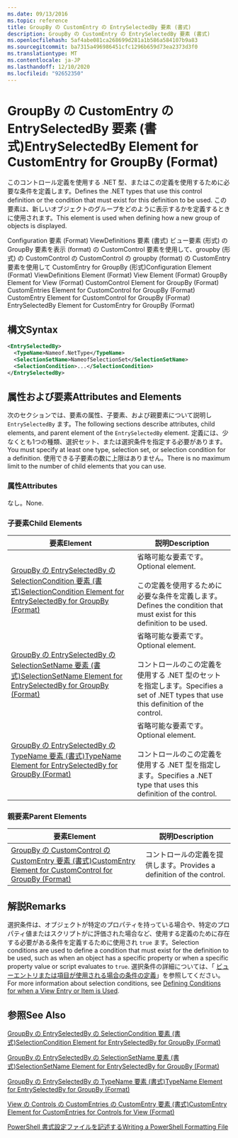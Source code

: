 ```yaml
---
ms.date: 09/13/2016
ms.topic: reference
title: GroupBy の CustomEntry の EntrySelectedBy 要素 (書式)
description: GroupBy の CustomEntry の EntrySelectedBy 要素 (書式)
ms.openlocfilehash: 5af4abe081ca268699d281a1b586a584107b9a83
ms.sourcegitcommit: ba7315a496986451cfc1296b659d73ea2373d3f0
ms.translationtype: MT
ms.contentlocale: ja-JP
ms.lasthandoff: 12/10/2020
ms.locfileid: "92652350"
---
```

# <a name="entryselectedby-element-for-customentry-for-groupby-format"></a><span data-ttu-id="89303-103">GroupBy の CustomEntry の EntrySelectedBy 要素 (書式)</span><span class="sxs-lookup"><span data-stu-id="89303-103">EntrySelectedBy Element for CustomEntry for GroupBy (Format)</span></span>

<span data-ttu-id="89303-104">このコントロール定義を使用する .NET 型、またはこの定義を使用するために必要な条件を定義します。</span><span class="sxs-lookup"><span data-stu-id="89303-104">Defines the .NET types that use this control definition or the condition that must exist for this definition to be used.</span></span> <span data-ttu-id="89303-105">この要素は、新しいオブジェクトのグループをどのように表示するかを定義するときに使用されます。</span><span class="sxs-lookup"><span data-stu-id="89303-105">This element is used when defining how a new group of objects is displayed.</span></span>

<span data-ttu-id="89303-106">Configuration 要素 (Format) ViewDefinitions 要素 (書式) ビュー要素 (形式) の GroupBy 要素を表示 (format) の CustomControl 要素を使用して、groupby (形式) の CustomControl の CustomControl の groupby (format) の CustomEntry 要素を使用して CustomEntry for GroupBy (形式)</span><span class="sxs-lookup"><span data-stu-id="89303-106">Configuration Element (Format) ViewDefinitions Element (Format) View Element (Format) GroupBy Element for View (Format) CustomControl Element for GroupBy (Format) CustomEntries Element for CustomControl for GroupBy (Format) CustomEntry Element for CustomControl for GroupBy (Format) EntrySelectedBy Element for CustomEntry for GroupBy (Format)</span></span>

## <a name="syntax"></a><span data-ttu-id="89303-107">構文</span><span class="sxs-lookup"><span data-stu-id="89303-107">Syntax</span></span>

```xml
<EntrySelectedBy>
  <TypeName>Nameof.NetType</TypeName>
  <SelectionSetName>NameofSelectionSet</SelectionSetName>
  <SelectionCondition>...</SelectionCondition>
</EntrySelectedBy>
```

## <a name="attributes-and-elements"></a><span data-ttu-id="89303-108">属性および要素</span><span class="sxs-lookup"><span data-stu-id="89303-108">Attributes and Elements</span></span>

<span data-ttu-id="89303-109">次のセクションでは、要素の属性、子要素、および親要素について説明し `EntrySelectedBy` ます。</span><span class="sxs-lookup"><span data-stu-id="89303-109">The following sections describe attributes, child elements, and parent element of the `EntrySelectedBy` element.</span></span> <span data-ttu-id="89303-110">定義には、少なくとも1つの種類、選択セット、または選択条件を指定する必要があります。</span><span class="sxs-lookup"><span data-stu-id="89303-110">You must specify at least one type, selection set, or selection condition for a definition.</span></span> <span data-ttu-id="89303-111">使用できる子要素の数に上限はありません。</span><span class="sxs-lookup"><span data-stu-id="89303-111">There is no maximum limit to the number of child elements that you can use.</span></span>

### <a name="attributes"></a><span data-ttu-id="89303-112">属性</span><span class="sxs-lookup"><span data-stu-id="89303-112">Attributes</span></span>

<span data-ttu-id="89303-113">なし。</span><span class="sxs-lookup"><span data-stu-id="89303-113">None.</span></span>

### <a name="child-elements"></a><span data-ttu-id="89303-114">子要素</span><span class="sxs-lookup"><span data-stu-id="89303-114">Child Elements</span></span>

|<span data-ttu-id="89303-115">要素</span><span class="sxs-lookup"><span data-stu-id="89303-115">Element</span></span>|<span data-ttu-id="89303-116">説明</span><span class="sxs-lookup"><span data-stu-id="89303-116">Description</span></span>|
|-------------|-----------------|
|[<span data-ttu-id="89303-117">GroupBy の EntrySelectedBy の SelectionCondition 要素 (書式)</span><span class="sxs-lookup"><span data-stu-id="89303-117">SelectionCondition Element for EntrySelectedBy for GroupBy (Format)</span></span>](./selectioncondition-element-for-entryselectedby-for-groupby-format.md)|<span data-ttu-id="89303-118">省略可能な要素です。</span><span class="sxs-lookup"><span data-stu-id="89303-118">Optional element.</span></span><br /><br /> <span data-ttu-id="89303-119">この定義を使用するために必要な条件を定義します。</span><span class="sxs-lookup"><span data-stu-id="89303-119">Defines the condition that must exist for this definition to be used.</span></span>|
|[<span data-ttu-id="89303-120">GroupBy の EntrySelectedBy の SelectionSetName 要素 (書式)</span><span class="sxs-lookup"><span data-stu-id="89303-120">SelectionSetName Element for EntrySelectedBy for GroupBy (Format)</span></span>](./selectionsetname-element-for-entryselectedby-for-groupby-format.md)|<span data-ttu-id="89303-121">省略可能な要素です。</span><span class="sxs-lookup"><span data-stu-id="89303-121">Optional element.</span></span><br /><br /> <span data-ttu-id="89303-122">コントロールのこの定義を使用する .NET 型のセットを指定します。</span><span class="sxs-lookup"><span data-stu-id="89303-122">Specifies a set of .NET types that use this definition of the control.</span></span>|
|[<span data-ttu-id="89303-123">GroupBy の EntrySelectedBy の TypeName 要素 (書式)</span><span class="sxs-lookup"><span data-stu-id="89303-123">TypeName Element for EntrySelectedBy for GroupBy (Format)</span></span>](./typename-element-for-entryselectedby-for-groupby-format.md)|<span data-ttu-id="89303-124">省略可能な要素です。</span><span class="sxs-lookup"><span data-stu-id="89303-124">Optional element.</span></span><br /><br /> <span data-ttu-id="89303-125">コントロールのこの定義を使用する .NET 型を指定します。</span><span class="sxs-lookup"><span data-stu-id="89303-125">Specifies a .NET type that uses this definition of the control.</span></span>|

### <a name="parent-elements"></a><span data-ttu-id="89303-126">親要素</span><span class="sxs-lookup"><span data-stu-id="89303-126">Parent Elements</span></span>

|<span data-ttu-id="89303-127">要素</span><span class="sxs-lookup"><span data-stu-id="89303-127">Element</span></span>|<span data-ttu-id="89303-128">説明</span><span class="sxs-lookup"><span data-stu-id="89303-128">Description</span></span>|
|-------------|-----------------|
|[<span data-ttu-id="89303-129">GroupBy の CustomControl の CustomEntry 要素 (書式)</span><span class="sxs-lookup"><span data-stu-id="89303-129">CustomEntry Element for CustomControl for GroupBy (Format)</span></span>](./customentry-element-for-customcontrol-for-groupby-format.md)|<span data-ttu-id="89303-130">コントロールの定義を提供します。</span><span class="sxs-lookup"><span data-stu-id="89303-130">Provides a definition of the control.</span></span>|

## <a name="remarks"></a><span data-ttu-id="89303-131">解説</span><span class="sxs-lookup"><span data-stu-id="89303-131">Remarks</span></span>

<span data-ttu-id="89303-132">選択条件は、オブジェクトが特定のプロパティを持っている場合や、特定のプロパティ値またはスクリプトがに評価された場合など、使用する定義のために存在する必要がある条件を定義するために使用され `true` ます。</span><span class="sxs-lookup"><span data-stu-id="89303-132">Selection conditions are used to define a condition that must exist for the definition to be used, such as when an object has a specific property or when a specific property value or script evaluates to `true`.</span></span> <span data-ttu-id="89303-133">選択条件の詳細については、「 [ビューエントリまたは項目が使用される場合の条件の定義](./defining-conditions-for-displaying-data.md)」を参照してください。</span><span class="sxs-lookup"><span data-stu-id="89303-133">For more information about selection conditions, see [Defining Conditions for when a View Entry or Item is Used](./defining-conditions-for-displaying-data.md).</span></span>

## <a name="see-also"></a><span data-ttu-id="89303-134">参照</span><span class="sxs-lookup"><span data-stu-id="89303-134">See Also</span></span>

[<span data-ttu-id="89303-135">GroupBy の EntrySelectedBy の SelectionCondition 要素 (書式)</span><span class="sxs-lookup"><span data-stu-id="89303-135">SelectionCondition Element for EntrySelectedBy for GroupBy (Format)</span></span>](./selectioncondition-element-for-entryselectedby-for-groupby-format.md)

[<span data-ttu-id="89303-136">GroupBy の EntrySelectedBy の SelectionSetName 要素 (書式)</span><span class="sxs-lookup"><span data-stu-id="89303-136">SelectionSetName Element for EntrySelectedBy for GroupBy (Format)</span></span>](./selectionsetname-element-for-entryselectedby-for-groupby-format.md)

[<span data-ttu-id="89303-137">GroupBy の EntrySelectedBy の TypeName 要素 (書式)</span><span class="sxs-lookup"><span data-stu-id="89303-137">TypeName Element for EntrySelectedBy for GroupBy (Format)</span></span>](./typename-element-for-entryselectedby-for-groupby-format.md)

[<span data-ttu-id="89303-138">View の Controls の CustomEntries の CustomEntry 要素 (書式)</span><span class="sxs-lookup"><span data-stu-id="89303-138">CustomEntry Element for CustomEntries for Controls for View (Format)</span></span>](./customentry-element-for-customentries-for-controls-for-view-format.md)

[<span data-ttu-id="89303-139">PowerShell 書式設定ファイルを記述する</span><span class="sxs-lookup"><span data-stu-id="89303-139">Writing a PowerShell Formatting File</span></span>](./writing-a-powershell-formatting-file.md)
